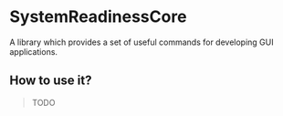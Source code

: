 # SystemReadinessCore
A library which provides a set of useful commands for developing GUI applications.

## How to use it?
> TODO
